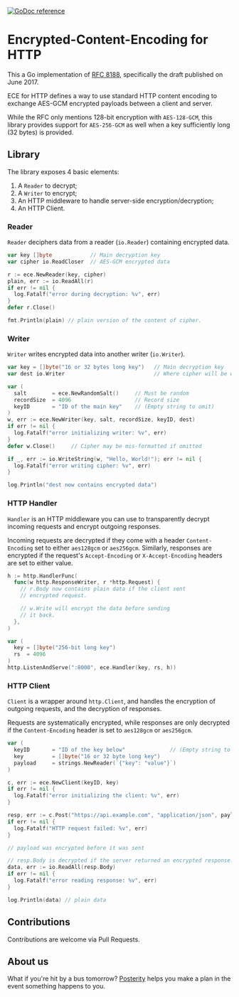 [![GoDoc reference](https://img.shields.io/badge/godoc-reference-blue.svg)](https://pkg.go.dev/code.posterity.life/ece)

# Encrypted-Content-Encoding for HTTP

This a Go implementation of
[RFC 8188](https://datatracker.ietf.org/doc/html/rfc8188), specifically the
draft published on June 2017.

ECE for HTTP defines a way to use standard HTTP content encoding to exchange
AES-GCM encrypted payloads between a client and server.

While the RFC only mentions 128-bit encryption with `AES-128-GCM`, this
library provides support for `AES-256-GCM` as well when a key sufficiently
long (32 bytes) is provided.

## Library

The library exposes 4 basic elements:

1. A `Reader` to decrypt;
2. A `Writer` to encrypt;
3. An HTTP middleware to handle server-side encryption/decryption;
4. An HTTP Client.

### Reader

`Reader` deciphers data from a reader (`io.Reader`) containing encrypted
data.

```go
var key []byte            // Main decryption key
var cipher io.ReadCloser  // AES-GCM encrypted data

r := ece.NewReader(key, cipher)
plain, err := io.ReadAll(r)
if err != nil {
  log.Fatalf("error during decryption: %v", err)
}
defer r.Close()

fmt.Println(plain) // plain version of the content of cipher.
```

### Writer

`Writer` writes encrypted data into another writer (`io.Writer`).

```go
var key = []byte("16 or 32 bytes long key")   // Main decryption key
var dest io.Writer                            // Where cipher will be written

var (
  salt        = ece.NewRandomSalt()     // Must be random
  recordSize  = 4096                    // Record size
  keyID       = "ID of the main key"    // (Empty string to omit)
)
w, err := ece.NewWriter(key, salt, recordSize, keyID, dest)
if err != nil {
  log.Fatalf("error initializing writer: %v", err)
}
defer w.Close()     // Cipher may be mis-formatted if omitted

if _, err := io.WriteString(w, "Hello, World!"); err != nil {
  log.Fatalf("error writing cipher: %v", err)
}

log.Println("dest now contains encrypted data")
```

### HTTP Handler

`Handler` is an HTTP middleware you can use to transparently
decrypt incoming requests and encrypt outgoing responses.

Incoming requests are decrypted if they come with a header `Content-Encoding`
set to either `aes128gcm` or `aes256gcm`. Similarly, responses are encrypted
if the request's `Accept-Encoding` or `X-Accept-Encoding` headers are set
to either value.

```go
h := http.HandlerFunc(
  func(w http.ResponseWriter, r *http.Request) {
    // r.Body now contains plain data if the client sent
    // encrypted request.

    // w.Write will encrypt the data before sending
    // it back.
  },
)

var (
  key = []byte("256-bit long key")
  rs  = 4096
)
http.ListenAndServe(":8000", ece.Handler(key, rs, h))
```

### HTTP Client

`Client` is a wrapper around `http.Client`, and handles the encryption of
outgoing requests, and the decryption of responses.

Requests are systematically encrypted, while responses are only decrypted if
the `Content-Encoding` header is set to `aes128gcm` or `aes256gcm`.

```go
var (
  keyID       = "ID of the key below"              // (Empty string to omit)
  key         = []byte("16 or 32 byte long key")
  payload     = strings.NewReader(`{"key": "value"}`)
)

c, err := ece.NewClient(keyID, key)
if err != nil {
  log.Fatalf("error initializing the client: %v", err)
}

resp, err := c.Post("https://api.example.com", "application/json", payload)
if err != nil {
  log.Fatalf("HTTP request failed: %v", err)
}

// payload was encrypted before it was sent

// resp.Body is decrypted if the server returned an encrypted response.
data, err := io.ReadAll(resp.Body)
if err != nil {
  log.Fatalf("error reading response: %v", err)
}

log.Println(data) // plain data
```

## Contributions

Contributions are welcome via Pull Requests.

## About us

What if you're hit by a bus tomorrow? [Posterity](https://posterity.life) helps
you make a plan in the event something happens to you.
